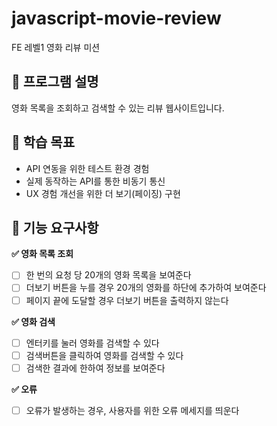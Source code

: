# javascript-movie-review

FE 레벨1 영화 리뷰 미션

## 📍 프로그램 설명

영화 목록을 조회하고 검색할 수 있는 리뷰 웹사이트입니다.

## 📍 학습 목표

- API 연동을 위한 테스트 환경 경험
- 실제 동작하는 API를 통한 비동기 통신
- UX 경험 개선을 위한 더 보기(페이징) 구현

## 📍 기능 요구사항

**✅ 영화 목록 조회**

- [ ] 한 번의 요청 당 20개의 영화 목록을 보여준다
- [ ] 더보기 버튼을 누를 경우 20개의 영화를 하단에 추가하여 보여준다
- [ ] 페이지 끝에 도달할 경우 더보기 버튼을 출력하지 않는다

**✅ 영화 검색**

- [ ] 엔터키를 눌러 영화를 검색할 수 있다
- [ ] 검색버튼을 클릭하여 영화를 검색할 수 있다
- [ ] 검색한 결과에 한하여 정보를 보여준다

**✅ 오류**

- [ ] 오류가 발생하는 경우, 사용자를 위한 오류 메세지를 띄운다
